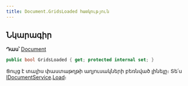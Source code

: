 ```yaml
---
title: Document.GridsLoaded հատկություն
---
```


## Նկարագիր

**Դաս՝** [Document](../document.md)

```c#
public bool GridsLoaded { get; protected internal set; }
```

Ցույց է տալիս փաստաթղթի աղյուսակների բեռնված լինելը։ 
Տե՛ս [IDocumentService](../../services/IDocumentService.md).[Load](../../services/IDocumentService/Load.md)։

